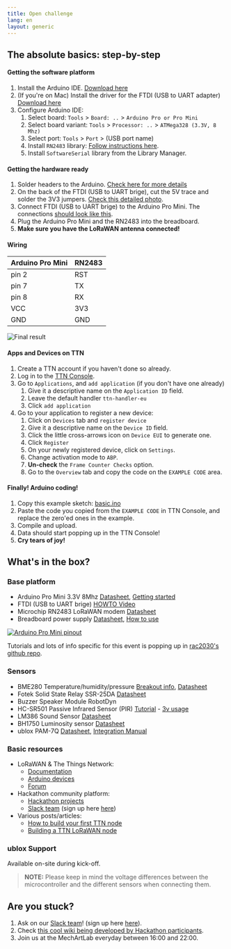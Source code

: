 ```yaml
---
title: Open challenge
lang: en
layout: generic
---
```


## The absolute basics: step-by-step

#### **Getting the software platform**

 1. Install the Arduino IDE. [Download here](https://www.arduino.cc/en/Main/Software)
 1. (If you're on Mac) Install the driver for the FTDI (USB to UART adapter) [Download here](http://www.silabs.com/products/mcu/pages/usbtouartbridgevcpdrivers.aspx)
 1. Configure Arduino IDE:
    1. Select board: `Tools` > `Board: ..` > `Arduino Pro or Pro Mini`
    1. Select board variant: `Tools` > `Processor: ..` > `ATMega328 (3.3V, 8 Mhz)`
    1. Select port: `Tools` > `Port` > (USB port name)
    1. Install `RN2483` library: [Follow instructions here](https://github.com/jpmeijers/RN2483-Arduino-Library).
    1. Install `SoftwareSerial` library from the Library Manager.

#### **Getting the hardware ready**

 1. Solder headers to the Arduino. [Check here for more details](https://github.com/rac2030/MakeZurich/wiki/Getting-started-with-the-Arduino-Pro-Mini#soldering-headers-to-the-arduino)
 1. On the back of the FTDI (USB to UART brige), cut the 5V trace and solder the 3V3 jumpers. [Check this detailed photo](../../assets/images/how-to-prepare-ftdi.jpg).
 1. Connect FTDI (USB to UART brige) to the Arduino Pro Mini. The connections [should look like this](../../assets/images/how-to-connect.jpg).
 1. Plug the Arduino Pro Mini and the RN2483 into the breadboard.
 1. **Make sure you have the LoRaWAN antenna connected!**

#### **Wiring**

**Arduino Pro Mini** | **RN2483**
---------------------|-----------
pin 2                | RST
pin 7                | TX
pin 8                | RX
VCC                  | 3V3
GND                  | GND

![Final result](https://c1.staticflickr.com/1/288/32578575726_22f9d2c1e4_z.jpg "Final result, photo by @tamberg, CC-BY-SA 2.0")

#### **Apps and Devices on TTN**

 1. Create a TTN account if you haven't done so already.
 1. Log in to the [TTN Console](https://console.thethingsnetwork.org).
 1. Go to `Applications`, and `add application` (if you don't have one already)
    1. Give it a descriptive name on the `Application ID` field.
    1. Leave the default handler `ttn-handler-eu`
    1. Click `add application`
 1. Go to your application to register a new device:
    1. Click on `Devices` tab and `register device`
    1. Give it a descriptive name on the `Device ID` field.
    1. Click the little cross-arrows icon on `Device EUI` to generate one.
    1. Click `Register`
    1. On your newly registered device, click on `Settings`.
    1. Change activation mode to `ABP`.
    1. **Un-check** the `Frame Counter Checks` option.
    1. Go to the `Overview` tab and copy the code on the `EXAMPLE CODE` area.

#### **Finally! Arduino coding!**

 1. Copy this example sketch: [basic.ino](../../start/basic.ino)
 1. Paste the code you copied from the `EXAMPLE CODE` in TTN Console, and replace the zero'ed ones in the example.
 1. Compile and upload.
 1. Data should start popping up in the TTN Console!
 1. **Cry tears of joy!**


<a name="whats-in-the-box"></a>

## What's in the box?

### Base platform

 * Arduino Pro Mini 3.3V 8Mhz [Datasheet](https://www.arduino.cc/en/Main/arduinoBoardProMini), [Getting started](https://www.arduino.cc/en/Main/arduinoBoardProMini)
 * FTDI (USB to UART brige) [HOWTO Video](https://www.youtube.com/watch?v=-Myj5yQvI_4)
 * Microchip RN2483 LoRaWAN modem [Datasheet](http://ww1.microchip.com/downloads/en/DeviceDoc/50002346B.pdf)
 * Breadboard power supply [Datasheet](https://hobbyking.com/media/file/403178644X1017066X57.pdf), [How to use](https://www.sunfounder.com/wiki/index.php?title=How_to_use_YwRobot_Power_Supply_Properly)

[![Arduino Pro Mini pinout](../../assets/images/arduino-pinout.png "Arduino Pro Mini pinout")](../../assets/images/arduino-pinout-large.png)

Tutorials and lots of info specific for this event is popping up in [rac2030's github repo](https://github.com/rac2030/MakeZurich/wiki#tutorials-or-logs).

### Sensors

 * BME280 Temperature/humidity/pressure [Breakout info](https://cdn-learn.adafruit.com/downloads/pdf/adafruit-bme280-humidity-barometric-pressure-temperature-sensor-breakout.pdf), [Datasheet](https://cdn-shop.adafruit.com/datasheets/BST-BME280_DS001-10.pdf)
 * Fotek Solid State Relay SSR-25DA [Datasheet](http://www.datasheetcafe.com/ssr-25da-datasheet-relay/)
 * Buzzer Speaker Module RobotDyn
 * HC-SR501 Passive Infrared Sensor (PIR) [Tutorial](http://henrysbench.capnfatz.com/henrys-bench/arduino-sensors-and-input/arduino-hc-sr501-motion-sensor-tutorial/) - [3v usage](https://www.mysensors.org/build/motion)
 * LM386 Sound Sensor [Datasheet](http://www.waveshare.com/w/upload/1/1e/Sound-Sensor-UserManual.pdf)
 * BH1750 Luminosity sensor [Datasheet](http://rohmfs.rohm.com/en/products/databook/datasheet/ic/sensor/light/bh1750fvi-e.pdf)
 * ublox PAM-7Q [Datasheet](https://www.u-blox.com/sites/default/files/PAM-7Q_DataSheet_(UBX-13002455).pdf), [Integration Manual](https://www.u-blox.com/sites/default/files/products/documents/PAM-7Q_HIM_(UBX-13003143).pdf)

### Basic resources

 * LoRaWAN & The Things Network:
    * [Documentation](https://www.thethingsnetwork.org/docs/)
    * [Arduino devices](https://www.thethingsnetwork.org/docs/devices/arduino/)
    * [Forum](https://www.thethingsnetwork.org/forum/)
 * Hackathon community platform:
    * [Hackathon projects](https://now.makezurich.ch)
    * [Slack team](https://ttn-ch.slack.com/) (sign up here [here](https://ttn-ch.herokuapp.com/))
 * Various posts/articles:
    * [How to build your first TTN node](https://www.thethingsnetwork.org/forum/t/how-to-build-your-first-ttn-node-arduino-rn2483/1574)
    * [Building a TTN LoRaWAN node](https://www.vdsar.net/build-ttn-lora-node/)

### ublox Support

Available on-site during kick-off.

> **NOTE:** Please keep in mind the voltage differences between the microcontroller and the different sensors when connecting them.

## Are you stuck?

 1. Ask on our [Slack team](https://ttn-ch.slack.com/)! (sign up here [here](https://ttn-ch.herokuapp.com/)).
 1. Check [this cool wiki being developed by Hackathon participants](https://github.com/rac2030/MakeZurich/wiki).
 1. Join us at the MechArtLab everyday between 16:00 and 22:00.
